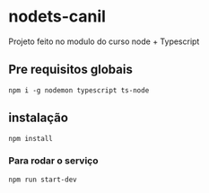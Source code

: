# nodets-canil
Projeto feito no modulo do curso node + Typescript

## Pre  requisitos globais
`npm i -g nodemon typescript ts-node` 

## instalação
`npm install`

### Para rodar o serviço
`npm run start-dev`